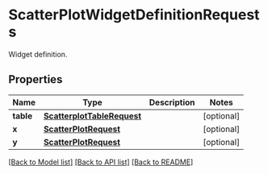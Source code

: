 # ScatterPlotWidgetDefinitionRequests

Widget definition.

## Properties
Name | Type | Description | Notes
------------ | ------------- | ------------- | -------------
**table** | [**ScatterplotTableRequest**](ScatterplotTableRequest.md) |  | [optional] 
**x** | [**ScatterPlotRequest**](ScatterPlotRequest.md) |  | [optional] 
**y** | [**ScatterPlotRequest**](ScatterPlotRequest.md) |  | [optional] 

[[Back to Model list]](README.md#documentation-for-models) [[Back to API list]](README.md#documentation-for-api-endpoints) [[Back to README]](README.md)


